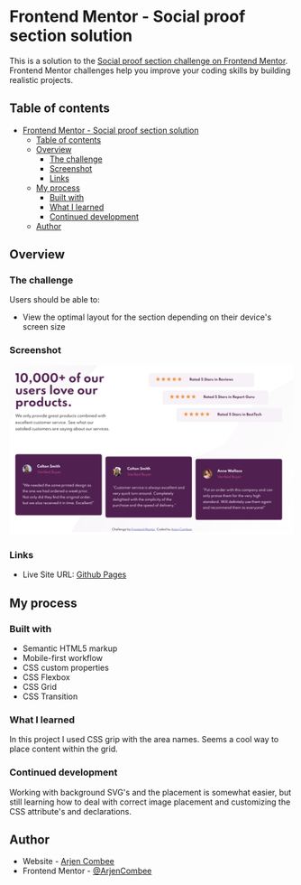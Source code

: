 # Frontend Mentor - Social proof section solution

This is a solution to the [Social proof section challenge on Frontend Mentor](https://www.frontendmentor.io/challenges/social-proof-section-6e0qTv_bA). Frontend Mentor challenges help you improve your coding skills by building realistic projects.

## Table of contents

- [Frontend Mentor - Social proof section solution](#frontend-mentor---social-proof-section-solution)
  - [Table of contents](#table-of-contents)
  - [Overview](#overview)
    - [The challenge](#the-challenge)
    - [Screenshot](#screenshot)
    - [Links](#links)
  - [My process](#my-process)
    - [Built with](#built-with)
    - [What I learned](#what-i-learned)
    - [Continued development](#continued-development)
  - [Author](#author)

## Overview

### The challenge

Users should be able to:

- View the optimal layout for the section depending on their device's screen size

### Screenshot

![Desktop version](./screenshot-desktop.png)

### Links

- Live Site URL: [Github Pages](https://arjencombee.github.io/005_social-proof/)

## My process

### Built with

- Semantic HTML5 markup
- Mobile-first workflow
- CSS custom properties
- CSS Flexbox
- CSS Grid
- CSS Transition

### What I learned

In this project I used CSS grip with the area names. Seems a cool way to place content within the grid.

### Continued development

Working with background SVG's and the placement is somewhat easier, but still learning how to deal with correct image placement and customizing the CSS attribute's and declarations.

## Author

- Website - [Arjen Combee](https://arjencombee.nl)
- Frontend Mentor - [@ArjenCombee](https://www.frontendmentor.io/profile/arjencombee)
